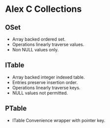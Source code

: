 # Alex C Collections

## OSet

* Array backed ordered set.
* Operations linearly traverse values.
* Non NULL values only.

## ITable

* Array backed integer indexed table.
* Entries preserve insertion order.
* Operations linearly traverse keys.
* NULL values not permitted.

## PTable

* ITable Convenience wrapper with pointer key.

